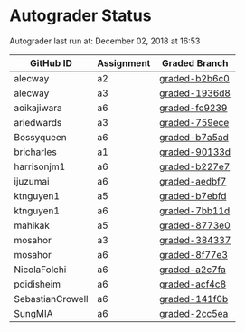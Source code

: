 # Autograder Status
Autograder last run at: December 02, 2018 at 16:53

| GitHub ID | Assignment | Graded Branch |
|-----------|------------|---------------|
| alecway | a2 | [graded-b2b6c0](https://github.com/Fall2018COMP401-001/a2-alecway/tree/graded-b2b6c0) | 
| alecway | a3 | [graded-1936d8](https://github.com/Fall2018COMP401-001/a3-alecway/tree/graded-1936d8) | 
| aoikajiwara | a6 | [graded-fc9239](https://github.com/Fall2018COMP401-001/a6-aoikajiwara/tree/graded-fc9239) | 
| ariedwards | a3 | [graded-759ece](https://github.com/Fall2018COMP401-001/a3-ariedwards/tree/graded-759ece) | 
| Bossyqueen | a6 | [graded-b7a5ad](https://github.com/Fall2018COMP401-001/a6-Bossyqueen/tree/graded-b7a5ad) | 
| bricharles | a1 | [graded-90133d](https://github.com/Fall2018COMP401-001/a1-bricharles/tree/graded-90133d) | 
| harrisonjm1 | a6 | [graded-b227e7](https://github.com/Fall2018COMP401-001/a6-harrisonjm1/tree/graded-b227e7) | 
| ijuzumai | a6 | [graded-aedbf7](https://github.com/Fall2018COMP401-001/a6-ijuzumai/tree/graded-aedbf7) | 
| ktnguyen1 | a5 | [graded-b7ebfd](https://github.com/Fall2018COMP401-001/a5-ktnguyen1/tree/graded-b7ebfd) | 
| ktnguyen1 | a6 | [graded-7bb11d](https://github.com/Fall2018COMP401-001/a6-ktnguyen1/tree/graded-7bb11d) | 
| mahikak | a5 | [graded-8773e0](https://github.com/Fall2018COMP401-001/a5-mahikak/tree/graded-8773e0) | 
| mosahor | a3 | [graded-384337](https://github.com/Fall2018COMP401-001/a3-mosahor/tree/graded-384337) | 
| mosahor | a6 | [graded-8f77e3](https://github.com/Fall2018COMP401-001/a6-mosahor/tree/graded-8f77e3) | 
| NicolaFolchi | a6 | [graded-a2c7fa](https://github.com/Fall2018COMP401-001/a6-NicolaFolchi/tree/graded-a2c7fa) | 
| pdidisheim | a6 | [graded-acf4c8](https://github.com/Fall2018COMP401-001/a6-pdidisheim/tree/graded-acf4c8) | 
| SebastianCrowell | a6 | [graded-141f0b](https://github.com/Fall2018COMP401-001/a6-SebastianCrowell/tree/graded-141f0b) | 
| SungMIA | a6 | [graded-2cc5ea](https://github.com/Fall2018COMP401-001/a6-SungMIA/tree/graded-2cc5ea) | 
